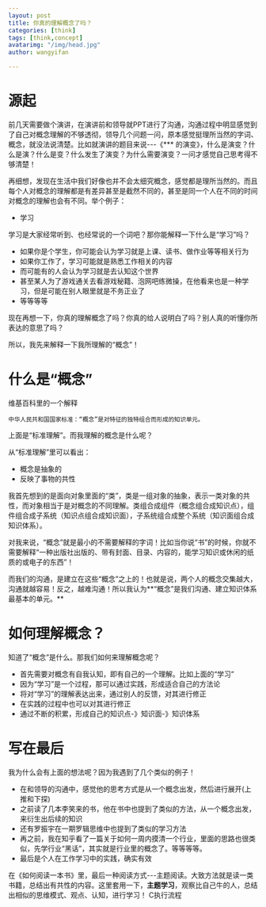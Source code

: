 ```yaml
---
layout: post
title: 你真的理解概念了吗？
categories: [think]
tags: [think,concept]
avatarimg: "/img/head.jpg"
author: wangyifan

---
```


# 源起

前几天需要做个演讲，在演讲前和领导就PPT进行了沟通，沟通过程中明显感觉到了自己对概念理解的不够透彻，领导几个问题一问，原本感觉挺理所当然的字词、概念，就没法说清楚。比如就演讲的题目来说---《*** 的演变》，什么是演变？什么是演？什么是变？什么发生了演变？为什么需要演变？一问才感觉自己思考得不够清楚！

再细想，发现在生活中我们好像也并不会太细究概念，感觉都是理所当然的。而且每个人对概念的理解都是有差异甚至是截然不同的，甚至是同一个人在不同的时间对概念的理解也会有不同。举个例子：

- 学习

学习是大家经常听到、也经常说的一个词吧？那你能解释一下什么是“学习”吗？

- 如果你是个学生，你可能会认为学习就是上课、读书、做作业等等相关行为
- 如果你工作了，学习可能就是熟悉工作相关的内容
- 而可能有的人会认为学习就是去认知这个世界
- 甚至某人为了游戏通关去看游戏秘籍、泡网吧练微操，在他看来也是一种学习，但是可能在别人眼里就是不务正业了
- 等等等等

<!-- more -->

现在再想一下，你真的理解概念了吗？你真的给人说明白了吗？别人真的听懂你所表达的意思了吗？

所以，我先来解释一下我所理解的“概念”！

# 什么是“概念”

维基百科里的一个解释

```
中华人民共和国国家标准：“概念”是对特征的独特组合而形成的知识单元。
```

上面是“标准理解”。而我理解的概念是什么呢？

从“标准理解”里可以看出：

- 概念是抽象的
- 反映了事物的共性

我首先想到的是面向对象里面的“类”，类是一组对象的抽象，表示一类对象的共性，而对象相当于是对概念的不同理解。类组合成组件（概念组合成知识点），组件组合成子系统（知识点组合成知识面），子系统组合成整个系统（知识面组合成知识体系）。

对我来说，“概念”就是最小的不需要解释的字词！比如当你说“书”的时候，你就不需要解释“一种出版社出版的、带有封面、目录、内容的，能学习知识或休闲的纸质的或电子的东西”！

而我们的沟通，是建立在这些“概念”之上的！也就是说，两个人的概念交集越大，沟通就越容易！反之，越难沟通！所以我认为**“概念”是我们沟通、建立知识体系最基本的单元。**

# 如何理解概念？

知道了“概念”是什么。那我们如何来理解概念呢？

- 首先需要对概念有自我认知，即有自己的一个理解。比如上面的“学习”
- 因为“学习”是一个过程，那可以通过实践，形成适合自己的方法论
- 将对“学习”的理解表达出来，通过别人的反馈，对其进行修正
- 在实践的过程中也可以对其进行修正
- 通过不断的积累，形成自己的知识点-》知识面-》知识体系

# 写在最后

我为什么会有上面的想法呢？因为我遇到了几个类似的例子！

- 在和领导的沟通中，感觉他的思考方式是从一个概念出发，然后进行展开(上推和下探)
- 之前读了几本李笑来的书，他在书中也提到了类似的方法，从一个概念出发，来衍生出后续的知识
- 还有罗振宇在一期罗辑思维中也提到了类似的学习方法
- 再之前，我在知乎看了一篇关于如何一周内摸清一个行业，里面的思路也很类似，先学行业“黑话”，其实就是行业里的概念了。等等等等。
- 最后是个人在工作学习中的实践，确实有效

在《如何阅读一本书》里，最后一种阅读方式---主题阅读。大致方法就是读一类书籍，总结出有共性的内容。这里套用一下，**主题学习**，观察比自己牛的人，总结出相似的思维模式、观点、认知，进行学习！
C执行流程
